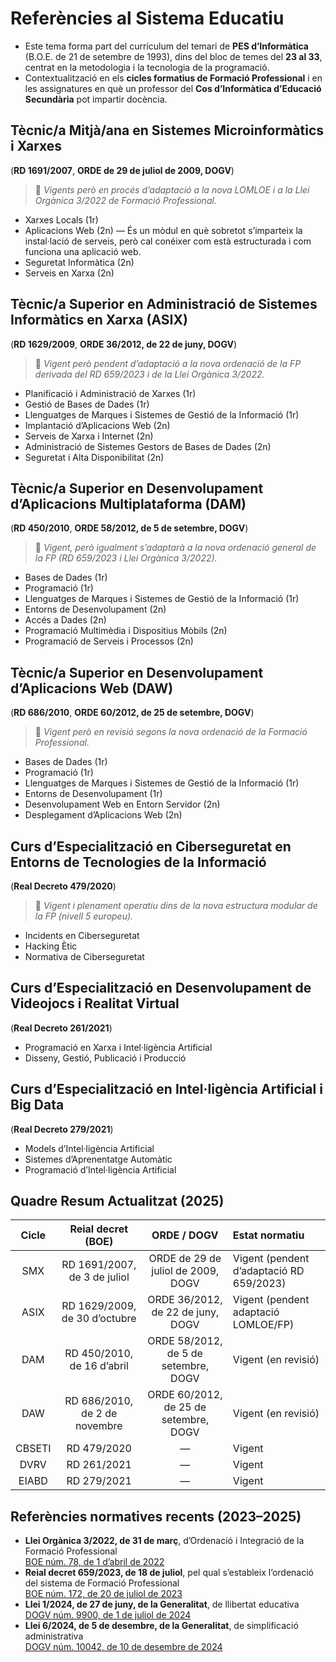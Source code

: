 # Referències al Sistema Educatiu

* Este tema forma part del currículum del temari de **PES d’Informàtica** (B.O.E. de 21 de setembre de 1993), dins del bloc de temes del **23 al 33**, centrat en la metodologia i la tecnologia de la programació.  
* Contextualització en els **cicles formatius de Formació Professional** i en les assignatures en què un professor del **Cos d’Informàtica d’Educació Secundària** pot impartir docència.

## Tècnic/a Mitjà/ana en Sistemes Microinformàtics i Xarxes

(**RD 1691/2007**, **ORDE de 29 de juliol de 2009, DOGV**)  
> 🔹 *Vigents però en procés d’adaptació a la nova LOMLOE i a la Llei Orgànica 3/2022 de Formació Professional.*

* Xarxes Locals (1r)  
* Aplicacions Web (2n) — És un mòdul en què sobretot s’imparteix la instal·lació de serveis, però cal conéixer com està estructurada i com funciona una aplicació web.  
* Seguretat Informàtica (2n)  
* Serveis en Xarxa (2n)

## Tècnic/a Superior en Administració de Sistemes Informàtics en Xarxa (ASIX)

(**RD 1629/2009**, **ORDE 36/2012, de 22 de juny, DOGV**)  
> 🔹 *Vigent però pendent d’adaptació a la nova ordenació de la FP derivada del RD 659/2023 i de la Llei Orgànica 3/2022.*

* Planificació i Administració de Xarxes (1r)  
* Gestió de Bases de Dades (1r)  
* Llenguatges de Marques i Sistemes de Gestió de la Informació (1r)  
* Implantació d’Aplicacions Web (2n)  
* Serveis de Xarxa i Internet (2n)  
* Administració de Sistemes Gestors de Bases de Dades (2n)  
* Seguretat i Alta Disponibilitat (2n)

## Tècnic/a Superior en Desenvolupament d’Aplicacions Multiplataforma (DAM)

(**RD 450/2010**, **ORDE 58/2012, de 5 de setembre, DOGV**)  
> 🔹 *Vigent, però igualment s’adaptarà a la nova ordenació general de la FP (RD 659/2023 i Llei Orgànica 3/2022).*

* Bases de Dades (1r)  
* Programació (1r)  
* Llenguatges de Marques i Sistemes de Gestió de la Informació (1r)  
* Entorns de Desenvolupament (2n)  
* Accés a Dades (2n)  
* Programació Multimèdia i Dispositius Mòbils (2n)  
* Programació de Serveis i Processos (2n)

## Tècnic/a Superior en Desenvolupament d’Aplicacions Web (DAW)

(**RD 686/2010**, **ORDE 60/2012, de 25 de setembre, DOGV**)  
> 🔹 *Vigent però en revisió segons la nova ordenació de la Formació Professional.*

* Bases de Dades (1r)  
* Programació (1r)  
* Llenguatges de Marques i Sistemes de Gestió de la Informació (1r)  
* Entorns de Desenvolupament (1r)  
* Desenvolupament Web en Entorn Servidor (2n)  
* Desplegament d’Aplicacions Web (2n)

## Curs d’Especialització en Ciberseguretat en Entorns de Tecnologies de la Informació

(**Real Decreto 479/2020**)  
> 🔹 *Vigent i plenament operatiu dins de la nova estructura modular de la FP (nivell 5 europeu).*

* Incidents en Ciberseguretat  
* Hacking Ètic  
* Normativa de Ciberseguretat

## Curs d’Especialització en Desenvolupament de Videojocs i Realitat Virtual

(**Real Decreto 261/2021**)  

* Programació en Xarxa i Intel·ligència Artificial  
* Disseny, Gestió, Publicació i Producció

## Curs d’Especialització en Intel·ligència Artificial i Big Data

(**Real Decreto 279/2021**)  

* Models d’Intel·ligència Artificial  
* Sistemes d’Aprenentatge Automàtic  
* Programació d’Intel·ligència Artificial

## Quadre Resum Actualitzat (2025)

| Cicle | Reial decret (BOE) | ORDE / DOGV | Estat normatiu |
|:------:|:------------------:|:-------------:|:----------------|
| SMX | RD 1691/2007, de 3 de juliol | ORDE de 29 de juliol de 2009, DOGV | Vigent (pendent d’adaptació RD 659/2023) |
| ASIX | RD 1629/2009, de 30 d’octubre | ORDE 36/2012, de 22 de juny, DOGV | Vigent (pendent adaptació LOMLOE/FP) |
| DAM | RD 450/2010, de 16 d’abril | ORDE 58/2012, de 5 de setembre, DOGV | Vigent (en revisió) |
| DAW | RD 686/2010, de 2 de novembre | ORDE 60/2012, de 25 de setembre, DOGV | Vigent (en revisió) |
| CBSETI | RD 479/2020 | — | Vigent |
| DVRV | RD 261/2021 | — | Vigent |
| EIABD | RD 279/2021 | — | Vigent |

## Referències normatives recents (2023–2025)

* **Llei Orgànica 3/2022, de 31 de març**, d’Ordenació i Integració de la Formació Professional  
  [BOE núm. 78, de 1 d’abril de 2022](https://www.boe.es/buscar/doc.php?id=BOE-A-2022-4979)
* **Reial decret 659/2023, de 18 de juliol**, pel qual s’estableix l’ordenació del sistema de Formació Professional  
  [BOE núm. 172, de 20 de juliol de 2023](https://www.boe.es/buscar/doc.php?id=BOE-A-2023-16482)
* **Llei 1/2024, de 27 de juny, de la Generalitat**, de llibertat educativa  
  [DOGV núm. 9900, de 1 de juliol de 2024](https://dogv.gva.es/datos/2024/06/28/pdf/2024_6132.pdf)
* **Llei 6/2024, de 5 de desembre, de la Generalitat**, de simplificació administrativa  
  [DOGV núm. 10042, de 10 de desembre de 2024](https://dogv.gva.es/datos/2024/12/10/pdf/2024_12967.pdf)
